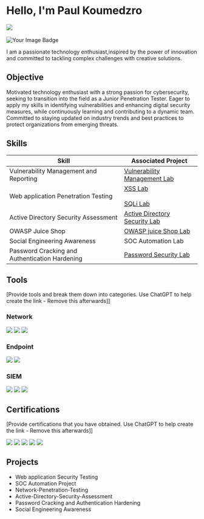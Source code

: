 # Hello, I'm Paul Koumedzro
<a href="https://www.linkedin.com/in/paul-koumedzro/"><img src="https://img.shields.io/badge/-LinkedIn-0072b1?&style=for-the-badge&logo=linkedin&logoColor=white" /></a>
</br>
</br>
<img src="https://tryhackme-badges.s3.amazonaws.com/PaulKoumedzro.png" alt="Your Image Badge" />




I am a passionate technology enthusiast,inspired by the power of innovation and committed to tackling complex challenges with creative solutions.


## Objective
Motivated technology enthusiast with a strong passion for cybersecurity, seeking to transition into the field as a Junior Penetration Tester. Eager to apply my skills in identifying vulnerabilities and enhancing digital security measures, while continuously learning and contributing to a dynamic team. Committed to staying updated on industry trends and best practices to protect organizations from emerging threats.

## Skills


| Skill                                         | Associated Project         |
|-----------------------------------------------|----------------------------|
| Vulnerability Management and Reporting        | <a href="https://tinyurl.com/Vulnerability-Management-Lab">Vulnerability Management Lab</a>|
| Web application  Penetration Testing          | <a href="https://tinyurl.com/wapt-lab">XSS Lab</a> </br></br> <a href="https://tinyurl.com/SQL-injection-Lab">SQLi Lab</a>
| Active Directory Security Assessment    | <a href="https://tinyurl.com/Active-Directory-Lab">Active Directory Security Lab</a>|
| OWASP Juice Shop              | <a href="https://tinyurl.com/owasp-10-Juice-Lab">OWASP juice Shop Lab</a>|
| Social Engineering Awareness | SOC Automation Lab|
| Password Cracking and Authentication Hardening | <a href="https://tinyurl.com/Password-sec-lab">Password Security Lab</a> |

## Tools
[Provide tools and break them down into categories. Use ChatGPT to help create the link - Remove this afterwards]]

### Network
<div>
    <img src="https://img.shields.io/badge/-Wireshark-1679A7?&style=for-the-badge&logo=Wireshark&logoColor=white" />
    <img src="https://img.shields.io/badge/-Suricata-EF3B2D?&style=for-the-badge&logo=Suricata&logoColor=white" />
    <img src="https://img.shields.io/badge/-Zeek-777BB4?&style=for-the-badge&logo=Zeek&logoColor=white" />
</div>

### Endpoint
<div>
    <img src="https://img.shields.io/badge/-Microsoft_Defender_for_Endpoint-00A4EF?&style=for-the-badge&logo=Microsoft&logoColor=white" />
    <img src="https://img.shields.io/badge/-Velociraptor-4B275F?&style=for-the-badge&logo=Velociraptor&logoColor=white" />
</div>

### SIEM
<div>
    <img src="https://img.shields.io/badge/-Microsoft_Sentinel-0078D4?&style=for-the-badge&logo=Microsoft&logoColor=white" />
    <img src="https://img.shields.io/badge/-Splunk-000000?&style=for-the-badge&logo=Splunk&logoColor=white" />
    <img src="https://img.shields.io/badge/-Elastic-005571?&style=for-the-badge&logo=Elastic&logoColor=white" />
</div>

## Certifications
[Provide certifications that you have obtained. Use ChatGPT to help create the link - Remove this afterwards]]
<div>
<img src="https://img.shields.io/badge/-Security%2B-FF0000?&style=for-the-badge&logo=CompTIA&logoColor=white" />
<img src="https://img.shields.io/badge/-Network%2B-007ACC?&style=for-the-badge&logo=CompTIA&logoColor=white" />
<img src="https://img.shields.io/badge/-A%2B-4D4D4D?&style=for-the-badge&logo=CompTIA&logoColor=white" />
<img src="https://img.shields.io/badge/-CDSA-006400?&style=for-the-badge&logoColor=white" />
<img src="https://img.shields.io/badge/-CCD-000080?&style=for-the-badge&logoColor=white" />
</div>

## Projects
- Web application Security Testing
- SOC Automation Project
- Network-Penetration-Testing
- Active-Directory-Security-Assessment
- Password Cracking and Authentication Hardening
- Social Engineering Awareness
